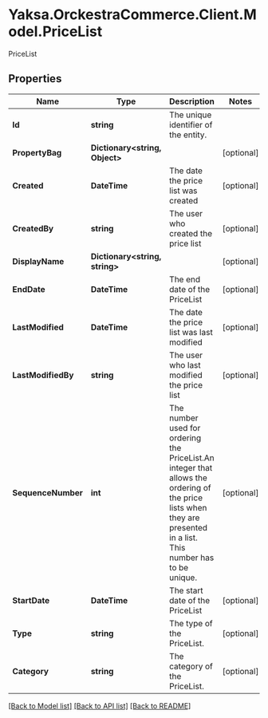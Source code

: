 # Yaksa.OrckestraCommerce.Client.Model.PriceList
PriceList

## Properties

Name | Type | Description | Notes
------------ | ------------- | ------------- | -------------
**Id** | **string** | The unique identifier of the entity. | 
**PropertyBag** | **Dictionary&lt;string, Object&gt;** |  | [optional] 
**Created** | **DateTime** | The date the price list was created | [optional] 
**CreatedBy** | **string** | The user who created the price list | [optional] 
**DisplayName** | **Dictionary&lt;string, string&gt;** |  | [optional] 
**EndDate** | **DateTime** | The end date of the PriceList | [optional] 
**LastModified** | **DateTime** | The date the price list was last modified | [optional] 
**LastModifiedBy** | **string** | The user who last modified the price list | [optional] 
**SequenceNumber** | **int** | The number used for ordering the PriceList.An integer that allows the ordering of the price lists when they are presented in a list. This number has to be unique. | [optional] 
**StartDate** | **DateTime** | The start date of the PriceList | [optional] 
**Type** | **string** | The type of the PriceList. | [optional] 
**Category** | **string** | The category of the PriceList. | [optional] 

[[Back to Model list]](../README.md#documentation-for-models) [[Back to API list]](../README.md#documentation-for-api-endpoints) [[Back to README]](../README.md)

